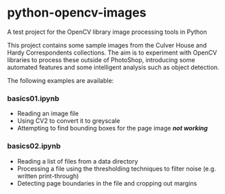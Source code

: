 # python-opencv-images
A test project for the OpenCV library image processing tools in Python

This project contains some sample images from the Culver House and Hardy Correspondents collections. The aim is to experiment with OpenCV libraries to process these outside of PhotoShop, introducing some automated features and some intelligent analysis such as object detection.

The following examples are available:

### basics01.ipynb
* Reading an image file
* Using CV2 to convert it to greyscale
* Attempting to find bounding boxes for the page image ***not working***

### basics02.ipynb
* Reading a list of files from a data directory
* Processing a file using the thresholding techniques to filter noise (e.g. written print-through)
* Detecting page boundaries in the file and cropping out margins
